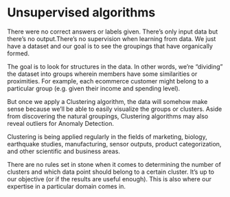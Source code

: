 # Unsupervised algorithms

There were no correct answers or labels given. There’s only input data but there’s no output.There’s no supervision when learning from data. We just have a dataset and our goal is to see the groupings that have organically formed.

The goal is to look for structures in the data. In other words, we’re “dividing” the dataset into groups wherein members have some similarities or proximities. For example, each ecommerce
customer might belong to a particular group (e.g. given their income and spending level).

But once we apply a Clustering algorithm, the data will somehow make sense because we’ll be able to easily visualize the groups or clusters. Aside from discovering the natural
groupings, Clustering algorithms may also reveal outliers for Anomaly Detection.

Clustering is being applied regularly in the fields of marketing, biology, earthquake studies, manufacturing, sensor outputs, product categorization, and other scientific and business areas.

There are no rules set in stone when it comes to determining the number of clusters and which data point should belong to a certain cluster. It’s up to our objective (or if the results are useful enough). This is also where our expertise in a particular domain comes in.
